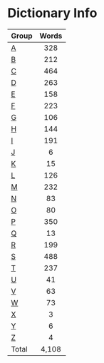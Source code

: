 ﻿Dictionary Info
=======


|Group|Words|
|-----|:------:|
|[A](A.json)|328|
|[B](B.json)|212|
|[C](C.json)|464|
|[D](D.json)|263|
|[E](E.json)|158|
|[F](F.json)|223|
|[G](G.json)|106|
|[H](H.json)|144|
|[I](I.json)|191|
|[J](J.json)|6|
|[K](K.json)|15|
|[L](L.json)|126|
|[M](M.json)|232|
|[N](N.json)|83|
|[O](O.json)|80|
|[P](P.json)|350|
|[Q](Q.json)|13|
|[R](R.json)|199|
|[S](S.json)|488|
|[T](T.json)|237|
|[U](U.json)|41|
|[V](V.json)|63|
|[W](W.json)|73|
|[X](X.json)|3|
|[Y](Y.json)|6|
|[Z](Z.json)|4|
|Total|4,108|
